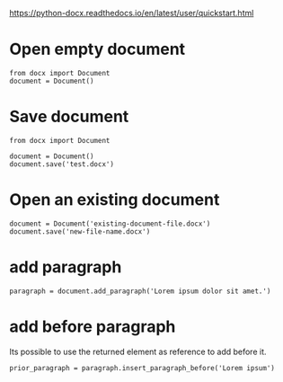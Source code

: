https://python-docx.readthedocs.io/en/latest/user/quickstart.html

# Open empty document

```
from docx import Document
document = Document()
```

# Save document

```
from docx import Document

document = Document()
document.save('test.docx')
```


# Open an existing document

```
document = Document('existing-document-file.docx')
document.save('new-file-name.docx')
```


# add paragraph

```
paragraph = document.add_paragraph('Lorem ipsum dolor sit amet.')
```

# add before paragraph

Its possible to use the returned element as reference to add before it.

```
prior_paragraph = paragraph.insert_paragraph_before('Lorem ipsum')
```
